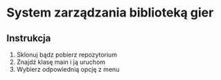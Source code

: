 # System zarządzania biblioteką gier

## Instrukcja
1. Sklonuj bądz pobierz repozytorium
2. Znajdź klasę main i ją uruchom
3. Wybierz odpowiednią opcję z menu
